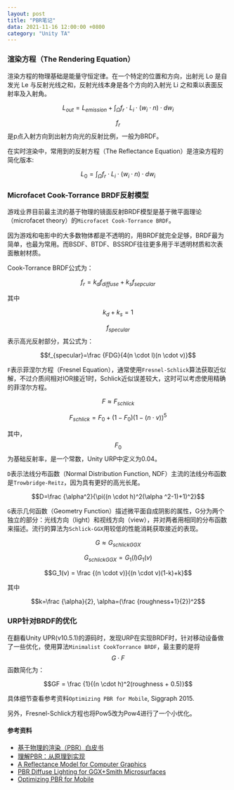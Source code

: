 ```yaml
---
layout: post
title: "PBR笔记"
data: 2021-11-16 12:00:00 +0800
category: "Unity TA"
---
```

### 渲染方程（The Rendering Equation）
渲染方程的物理基础是能量守恒定律。在一个特定的位置和方向，出射光 Lo 是自发光 Le 与反射光线之和，反射光线本身是各个方向的入射光 Li 之和乘以表面反射率及入射角。

$$L_{out} = L_{emission} + \int_{\Omega}f_r \cdot L_i \cdot (w_i \cdot n) \cdot dw_i $$

$$f_r$$是p点入射方向到出射方向光的反射比例，一般为BRDF。

在实时渲染中，常用到的反射方程（The Reflectance Equation）是渲染方程的简化版本:

$$L_0 = \int_{\Omega}f_r \cdot L_i \cdot (w_i \cdot n) \cdot dw_i$$


### Microfacet Cook-Torrance BRDF反射模型

游戏业界目前最主流的基于物理的镜面反射BRDF模型是基于微平面理论（microfacet theory）的`Microfacet Cook-Torrance BRDF`。

因为游戏和电影中的大多数物体都是不透明的，用BRDF就完全足够，BRDF最为简单，也最为常用。而BSDF、BTDF、BSSRDF往往更多用于半透明材质和次表面散射材质。

Cook-Torrance BRDF公式为：

$$f_r = k_df_{diffuse}+k_sf_{sepcular}$$

其中

$$k_d+k_s=1$$

$$f_{specular}$$表示高光反射部分，其公式为：

$$f_{specular}=\frac {FDG}{4(n \cdot l)(n \cdot v)}$$

`F`表示菲涅尔方程（Fresnel Equation），通常使用`Fresnel-Schlick`算法获取近似解，不过介质间相对IOR接近1时，Schlick近似误差较大，这时可以考虑使用精确的菲涅尔方程。

$$F \approx F_{schlick}$$

$$F_{schlick} = F_0+(1-F_0)(1-(n \cdot v))^5$$

其中，$$F_0$$为基础反射率，是一个常数，Unity URP中定义为0.04。

`D`表示法线分布函数（Normal Distribution Function, NDF）主流的法线分布函数是`Trowbridge-Reitz`，因为具有更好的高光长尾。

$$D=\frac {\alpha^2}{\pi((n \cdot h)^2(\alpha ^2-1)+1)^2}$$

`G`表示几何函数（Geometry Function）描述微平面自成阴影的属性，G分为两个独立的部分：光线方向（light）和视线方向（view），并对两者用相同的分布函数来描述。流行的算法为`Schlick-GGX`用较低的性能消耗获取接近的表现。

$$G \approx G_{schlickGGX}$$

$$G_{schlickGGX}=G_1(l)G_1(v)$$

$$G_1(v) = \frac {(n \cdot v)}{(n \cdot v)(1-k)+k}$$ 

其中

$$k=\frac {\alpha}{2}, \alpha=(\frac {roughness+1}{2})^2$$

### URP针对BRDF的优化
在翻看Unity UPR(v10.5.1)的源码时，发现URP在实现BRDF时，针对移动设备做了一些优化，使用算法`Minimalist CookTorrance BRDF`，最主要的是将$$G \cdot F$$函数简化为：

$$GF = \frac {1}{(n \cdot h)^2(roughness + 0.5)}$$

具体细节查看参考资料`Optimizing PBR for Mobile`, Siggraph 2015.

另外，Fresnel-Schlick方程也将Pow5改为Pow4进行了一个小优化。

#### 参考资料
- [基于物理的渲染（PBR）白皮书](https://zhuanlan.zhihu.com/p/53086060)
- [理解PBR：从原理到实现](https://neil3d.github.io/unreal/pbr-theory.html)
- [A Reflectance Model for Computer Graphics](https://graphics.pixar.com/library/ReflectanceModel/paper.pdf)
- [PBR Diffuse Lighting for GGX+Smith Microsurfaces](https://ubm-twvideo01.s3.amazonaws.com/o1/vault/gdc2017/Presentations/Hammon_Earl_PBR_Diffuse_Lighting.pdf)
- [Optimizing PBR for Mobile](https://community.arm.com/events/1155)
